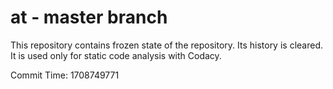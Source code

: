 # at - master branch

This repository contains frozen state of the repository.
Its history is cleared. It is used only for static code
analysis with Codacy.

Commit Time: 1708749771